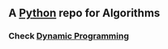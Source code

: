 ## A [Python](https://www.python.org/) repo for Algorithms
### Check [Dynamic Programming](/algorithms/blob/dynamic-prog)